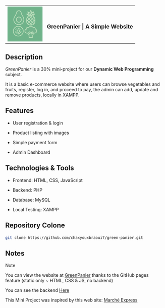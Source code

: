 <table align="center">
  <tr>
    <td><img src="assets/images/logo/logo.png" alt="GreenPanier Logo" width="111"></td>
    <td><h1 style="font-size: 1.25em;">GreenPanier | A Simple Website</h1></td>
  </tr>
</table>

## Description

*GreenPanier* is a 30% mini-project for our **Dynamic Web Programming** subject.

It is a basic e-commerce website where users can browse vegetables and fruits, register, log in, and proceed to pay, the admin can add, update and remove products, locally in XAMPP.

## Features

- User registration & login

- Product listing with images

- Simple payment form

- Admin Dashboard

## Technologies & Tools

- Frontend: HTML, CSS, JavaScript

- Backend: PHP

- Database: MySQL

- Local Testing: XAMPP

## Repository Colone

```bash
git clone https://github.com/chaxyouxbraoui7/green-panier.git
```

## Notes

> [!NOTE]
> 
> You can view the website at [GreenPanier](https://chaxyouxbraoui7.github.io/green-panier/) thanks to the GitHub pages feature (static only ~ HTML, CSS & JS, no backend)
>
> You can see the backend <a href="a-documentation\README.md" target="_blank">Here</a>
>
> This Mini Project was inspired by this web site: [Marché Express](https://marcheexpress.ma/)